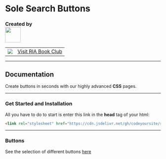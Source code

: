 # Sole Search Buttons
<h3>Created by <br><a href="https://codeyoursite.github.io"><img height="50" src="https://codeyoursite.github.io/Logo.jpg"></a></h3>
<table>
  <tbody>
    <tr>
      <td align="center">
         <a href="https://bit.ly/riabookclub">
          		<img src="https://codeyoursite.github.io/ria/IMG_1462.jpeg">
          </a>
      </td>
      <td>
          <a href="https://bit.ly/riabookclub">
  Visit RIA Book Club
          </a>
      </td>
    </tr>
  </tbody>
</table>

---
## Documentation
Create buttons in seconds with our highly advanced **CSS** pages.

---
### Get Started and Installation
All you have to do to start is enter this link in the **head** tag of your html:
```html
<link rel="stylesheet" href="https://cdn.jsdelivr.net/gh/codeyoursite/shoelace@f4bef97588d836cd8dafa4b64a58d01663548241/main.css">
```
---
### Buttons
See the selection of different buttons [here](https://stackblitz.com/edit/solesearch-buttons?file=index.html)
